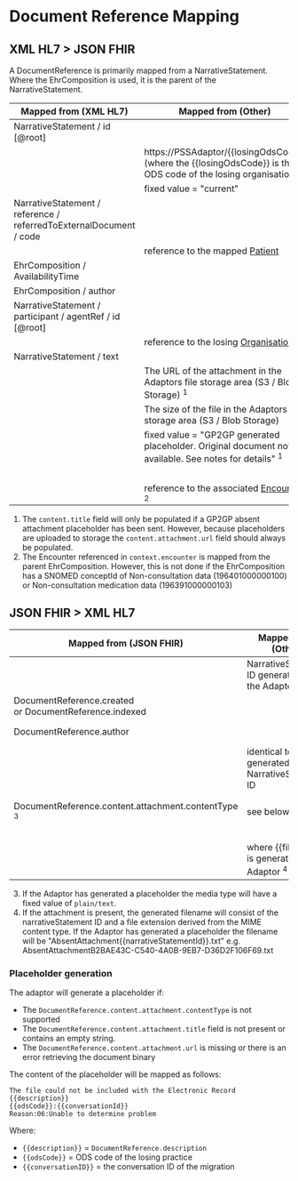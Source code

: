 # Document Reference Mapping

## XML HL7 > JSON FHIR

A DocumentReference is primarily mapped from a NarrativeStatement. Where the EhrComposition is used, it is the parent of the NarrativeStatement.  

| Mapped from (XML HL7)                                              | Mapped from (Other)                                                                                                 | Mapped to (JSON FHIR)          |
|--------------------------------------------------------------------|---------------------------------------------------------------------------------------------------------------------|--------------------------------|
| NarrativeStatement / id \[@root]                                   |                                                                                                                     | id                             |
|                                                                    | https://PSSAdaptor/{{losingOdsCode}} <br/> (where the {{losingOdsCode}} is the ODS code of the losing organisation) | identifier\[0].system          |
|                                                                    | fixed value = "current"                                                                                             | status                         |
| NarrativeStatement / reference / referredToExternalDocument / code |                                                                                                                     | type                           |
|                                                                    | reference to the mapped [Patient](../patient/README.md)                                                             | subject                        |
| EhrComposition / AvailabilityTime                                  |                                                                                                                     | created                        |
| EhrComposition / author                                            |                                                                                                                     | indexed                        |
| NarrativeStatement / participant / agentRef / id \[@root]          |                                                                                                                     | author                         |
|                                                                    | reference to the losing [Organisation](../organisations/README.md)                                                  | custodian                      |
| NarrativeStatement / text                                          |                                                                                                                     | description                    |
|                                                                    | The URL of the attachment in the Adaptors file storage area (S3 / Blob Storage) <sup>1</sup>                        | content.attachment.url         |
|                                                                    | The size of the file in the Adaptors file storage area (S3 / Blob Storage)                                          | content.attachment.size        |
|                                                                    | fixed value = "GP2GP generated placeholder. Original document not available. See notes for details" <sup>1</sup>    | content.attachment.title       |
|                                                                    |                                                                                                                     | content.attachment.contentType |
|                                                                    | reference to the associated [Encounter](../encounters/README.md) <sup>2</sup>                                       | context.encounter              |

1. The `content.title` field will only be populated if a GP2GP absent attachment placeholder has been sent. However, because placeholders are uploaded to storage the `content.attachment.url` field should always be populated.  
2. The Encounter referenced in `context.encounter` is mapped from the parent EhrComposition. However, this is not done if the EhrComposition has a SNOMED conceptId of Non-consultation data (196401000000100) or Non-consultation medication data (196391000000103)

## JSON FHIR > XML HL7

| Mapped from (JSON FHIR)                                       | Mapped from (Other)                                                                                                  | XML HL7                                                                      |
|---------------------------------------------------------------|----------------------------------------------------------------------------------------------------------------------|------------------------------------------------------------------------------|
|                                                               | NarrativeStatement ID generated by the Adaptor                                                                       | NarrativeStatement / id \[@root]                                             |
| DocumentReference.created <br/> or DocumentReference.indexed  |                                                                                                                      | NarrativeStatement / AvailabilityTime                                        |
| DocumentReference.author                                      |                                                                                                                      | NarrativeStatement / Participant / AgentRef                                  |
|                                                               | identical to the generated NarrativeStatement ID                                                                     | NarrativeStatement / referredToExternalDocument / id \[@root]                |
| DocumentReference.content.attachment.contentType <sup>3</sup> | see below <sup>3</sup>                                                                                               | NarrativeStatement / referredToExternalDocument / text \[@mediaType]         |
|                                                               | <reference value="file://localhost/{{filename}}"/> <br/> where {{filename}} is generated by the Adaptor <sup>4</sup> | NarrativeStatement / referredToExternalDocument / text / reference \[@value] |


3. If the Adaptor has generated a placeholder the media type will have a fixed value of `plain/text`. 
4. If the attachment is present, the generated filename will consist of the narrativeStatement ID and a file extension derived from the MIME content type. If the Adaptor has generated a placeholder the 
filename will be "AbsentAttachment{{narrativeStatementId}}.txt" e.g. AbsentAttachmentB2BAE43C-C540-4A0B-9EB7-D36D2F106F69.txt

### Placeholder generation

The adaptor will generate a placeholder if:
* The `DocumentReference.content.attachment.contentType` is not supported
* The `DocumentReference.content.attachment.title` field is not present or contains an empty string.
* The `DocumentReference.content.attachment.url` is missing or there is an error retrieving the document binary 

The content of the placeholder will be mapped as follows:

```
The file could not be included with the Electronic Record
{{description}}
{{odsCode}}:{{conversationId}}
Reason:06:Unable to determine problem
```

Where:

- `{{description}}` = `DocumentReference.description`
- `{{odsCode}}` = ODS code of the losing practice
- `{{conversationID}}` = the conversation ID of the migration
